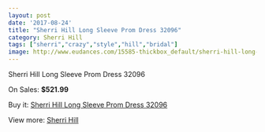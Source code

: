 ```yaml
---
layout: post
date: '2017-08-24'
title: "Sherri Hill Long Sleeve Prom Dress 32096"
category: Sherri Hill
tags: ["sherri","crazy","style","hill","bridal"]
image: http://www.eudances.com/15585-thickbox_default/sherri-hill-long-sleeve-prom-dress-32096.jpg
---
```

Sherri Hill Long Sleeve Prom Dress 32096

On Sales: **$521.99**
<a href="https://www.eudances.com/en/sherri-hill/4606-sherri-hill-long-sleeve-prom-dress-32096.html"><amp-img layout="responsive" width="600" height="600" src="//www.eudances.com/15585-thickbox_default/sherri-hill-long-sleeve-prom-dress-32096.jpg" alt="Sherri Hill Long Sleeve Prom Dress 32096 0" /></a>
<a href="https://www.eudances.com/en/sherri-hill/4606-sherri-hill-long-sleeve-prom-dress-32096.html"><amp-img layout="responsive" width="600" height="600" src="//www.eudances.com/15587-thickbox_default/sherri-hill-long-sleeve-prom-dress-32096.jpg" alt="Sherri Hill Long Sleeve Prom Dress 32096 1" /></a>
<a href="https://www.eudances.com/en/sherri-hill/4606-sherri-hill-long-sleeve-prom-dress-32096.html"><amp-img layout="responsive" width="600" height="600" src="//www.eudances.com/15586-thickbox_default/sherri-hill-long-sleeve-prom-dress-32096.jpg" alt="Sherri Hill Long Sleeve Prom Dress 32096 2" /></a>

Buy it: [Sherri Hill Long Sleeve Prom Dress 32096](https://www.eudances.com/en/sherri-hill/4606-sherri-hill-long-sleeve-prom-dress-32096.html "Sherri Hill Long Sleeve Prom Dress 32096")

View more: [Sherri Hill](https://www.eudances.com/en/80-Sherri-Hill "Sherri Hill")